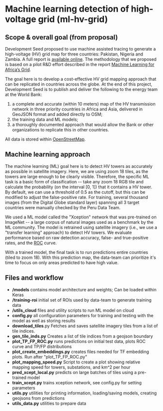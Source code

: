 # Machine learning detection of high-voltage grid (ml-hv-grid)

## Scope & overall goal (from proposal)

Development Seed proposed to use machine assisted tracing to generate a high-voltage (HV) grid map for three countries: Pakistan, Nigeria and Zambia. A full report is [available online](http://devseed.com/ml-grid-docs/). The methodology that we proposed is based on a pilot R&D effort described in the report [Machine Learning for Africa’s Grid](http://devseed.com/ml-grid-detection/).

The goal here is to develop a cost-effective HV grid mapping approach that can be replicated in countries across the globe. At the end of this project, Development Seed is to publish and deliver the following to the energy team at the World Bank:
1. a complete and accurate (within 10 meters) map of the HV transmission network in three priority countries in Africa and Asia, delivered in GeoJSON format and added directly to OSM;
1. the training data and ML models;
1. a thoroughly documented approach that would allow the Bank or other organizations to replicate this in other countries.

All data is stored within [OpenStreetMap](https://www.openstreetmap.org/).

## Machine learning approach

The machine learning (ML) goal here is to detect HV towers as accurately as possible in satellite imagery. Here, we are using zoom 18 tiles, as the towers are large enough to be clearly visible. Therefore, the specific ML task is a basic form of classification -- take any zoom 18 RGB tile and calculate the probability (on the interval [0, 1]) that it contains a HV tower. By default, we can use a threshold of 0.5 as the cutoff, but this can be modified to adjust the false-positive rate. For training, several thousand images (from the Digital Globe standard layer) spanning all 3 target countries were manually checked by the Peru Data Team.

We used a ML model called the "Xception" network that was pre-trained on ImageNet -- a large corpus of natural images used as a benchmark by the ML community. The model is retrained using satellite imagery (i.e., we use a "transfer learning" approach) to detect HV towers. We evaluate performance based on raw detection accuracy, false- and true-positive rates, and the [ROC](https://en.wikipedia.org/wiki/Receiver_operating_characteristic) curve.

With a trained model, the final task is to run predictions entire countries (tiled to zoom 18). With this prediction map, the data-team can prioritize it's time to focus on only areas predicted to have high value.

## Files and workflow
* **/models**			contains model architecture and weights; Can be loaded within Keras
* **/training-roi** 	initial set of ROIs used by data-team to generate training data
* **/utils_cloud** 		files and utility scripts to run ML model on cloud
* **config.py** 		all configuration parameters for training and testing with the model as well as storing results
* **download_tiles**.py Fetches and saves satellite imagery tiles from a list of tile indices.
* **gen_tile_inds.py** Creates a list of tile indices from a geojson boundary
* **plot_TP_FP_ROC.py**	runs predictions on initial test data, plots ROC curve and TP/FP distributions
* **plot_create_embeddings.py** creates files needed for TF embedding plots. Run after "plot_TP_FP_ROC.py"
* **plot_mapping_speed.py** Script to create a plot showing relative mapping speed for towers, substations, and km^2 per hour
* **pred_xcept_local.py** predicts on large batches of tiles using a pre-trained model
* **train_xcept.py**	trains xception network, see config.py for setting parameters
* **utils.py**			utilities for printing information, loading/saving models, creating geojsons from predictions
* **utils_data.py**		utilities to prepare data
